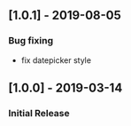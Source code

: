 ## [1.0.1] - 2019-08-05
### Bug fixing
- fix datepicker style

## [1.0.0] - 2019-03-14
### Initial Release
